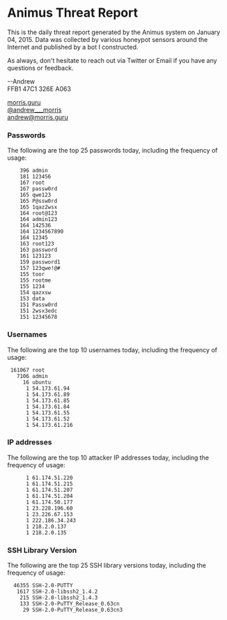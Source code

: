 # Animus Threat Report

This is the daily threat report generated by the Animus system on January 04, 2015. Data was collected by various honeypot sensors around the Internet and published by a bot I constructed.  

As always, don't hesitate to reach out via Twitter or Email if you have any questions or feedback.  

--Andrew  
FFB1 47C1 326E A063  

[morris.guru](http://morris.guru)  
[@andrew___morris](https://twitter.com/andrew___morris)  
[andrew@morris.guru](mailto:andrew@morris.guru)
### Passwords
The following are the top 25 passwords today, including the frequency of usage:
```
    396 admin
    181 123456
    167 root
    167 passw0rd
    165 qwe123
    165 P@ssw0rd
    165 1qaz2wsx
    164 root@123
    164 admin123
    164 142536
    164 1234567890
    164 12345
    163 root123
    163 password
    161 123123
    159 password1
    157 123qwe!@#
    155 toor
    155 rootme
    155 1234
    154 qazxsw
    153 data
    151 Passw0rd
    151 2wsx3edc
    151 12345678
```

### Usernames
The following are the top 10 usernames today, including the frequency of usage:
```
 161067 root
   7106 admin
     16 ubuntu
      1 54.173.61.94
      1 54.173.61.89
      1 54.173.61.85
      1 54.173.61.84
      1 54.173.61.55
      1 54.173.61.52
      1 54.173.61.216
```

### IP addresses
The following are the top 10 attacker IP addresses today, including the frequency of usage:
```
      1 61.174.51.220
      1 61.174.51.215
      1 61.174.51.207
      1 61.174.51.204
      1 61.174.50.177
      1 23.228.196.60
      1 23.226.67.153
      1 222.186.34.243
      1 218.2.0.137
      1 218.2.0.135
```

### SSH Library Version
The following are the top 25 SSH library versions today, including the frequency of usage:
```
  46355 SSH-2.0-PUTTY
   1617 SSH-2.0-libssh2_1.4.2
    215 SSH-2.0-libssh2_1.4.3
    133 SSH-2.0-PuTTY_Release_0.63cn
     29 SSH-2.0-PuTTY_Release_0.63cn3
```
